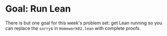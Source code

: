 # Goal: Run Lean

There is but one goal for this week's problem set: get Lean running so
you can replace the `sorry`s in `Homework02.lean` with complete proofs.

